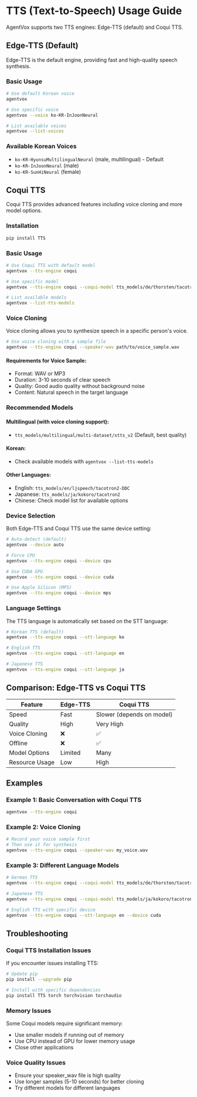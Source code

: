# TTS (Text-to-Speech) Usage Guide

AgentVox supports two TTS engines: Edge-TTS (default) and Coqui TTS.

## Edge-TTS (Default)

Edge-TTS is the default engine, providing fast and high-quality speech synthesis.

### Basic Usage
```bash
# Use default Korean voice
agentvox

# Use specific voice
agentvox --voice ko-KR-InJoonNeural

# List available voices
agentvox --list-voices
```

### Available Korean Voices
- `ko-KR-HyunsuMultilingualNeural` (male, multilingual) - Default
- `ko-KR-InJoonNeural` (male)
- `ko-KR-SunHiNeural` (female)

## Coqui TTS

Coqui TTS provides advanced features including voice cloning and more model options.

### Installation
```bash
pip install TTS
```

### Basic Usage
```bash
# Use Coqui TTS with default model
agentvox --tts-engine coqui

# Use specific model
agentvox --tts-engine coqui --coqui-model tts_models/de/thorsten/tacotron2-DDC

# List available models
agentvox --list-tts-models
```

### Voice Cloning
Voice cloning allows you to synthesize speech in a specific person's voice.

```bash
# Use voice cloning with a sample file
agentvox --tts-engine coqui --speaker-wav path/to/voice_sample.wav
```

#### Requirements for Voice Sample:
- Format: WAV or MP3
- Duration: 3-10 seconds of clear speech
- Quality: Good audio quality without background noise
- Content: Natural speech in the target language

### Recommended Models

#### Multilingual (with voice cloning support):
- `tts_models/multilingual/multi-dataset/xtts_v2` (Default, best quality)

#### Korean:
- Check available models with `agentvox --list-tts-models`

#### Other Languages:
- English: `tts_models/en/ljspeech/tacotron2-DDC`
- Japanese: `tts_models/ja/kokoro/tacotron2`
- Chinese: Check model list for available options

### Device Selection
Both Edge-TTS and Coqui TTS use the same device setting:

```bash
# Auto-detect (default)
agentvox --device auto

# Force CPU
agentvox --tts-engine coqui --device cpu

# Use CUDA GPU
agentvox --tts-engine coqui --device cuda

# Use Apple Silicon (MPS)
agentvox --tts-engine coqui --device mps
```

### Language Settings
The TTS language is automatically set based on the STT language:

```bash
# Korean TTS (default)
agentvox --tts-engine coqui --stt-language ko

# English TTS
agentvox --tts-engine coqui --stt-language en

# Japanese TTS
agentvox --tts-engine coqui --stt-language ja
```

## Comparison: Edge-TTS vs Coqui TTS

| Feature | Edge-TTS | Coqui TTS |
|---------|----------|-----------|
| Speed | Fast | Slower (depends on model) |
| Quality | High | Very High |
| Voice Cloning | ❌ | ✅ |
| Offline | ❌ | ✅ |
| Model Options | Limited | Many |
| Resource Usage | Low | High |

## Examples

### Example 1: Basic Conversation with Coqui TTS
```bash
agentvox --tts-engine coqui
```

### Example 2: Voice Cloning
```bash
# Record your voice sample first
# Then use it for synthesis
agentvox --tts-engine coqui --speaker-wav my_voice.wav
```

### Example 3: Different Language Models
```bash
# German TTS
agentvox --tts-engine coqui --coqui-model tts_models/de/thorsten/tacotron2-DDC --stt-language de

# Japanese TTS  
agentvox --tts-engine coqui --coqui-model tts_models/ja/kokoro/tacotron2 --stt-language ja

# English TTS with specific device
agentvox --tts-engine coqui --stt-language en --device cuda
```

## Troubleshooting

### Coqui TTS Installation Issues
If you encounter issues installing TTS:
```bash
# Update pip
pip install --upgrade pip

# Install with specific dependencies
pip install TTS torch torchvision torchaudio
```

### Memory Issues
Some Coqui models require significant memory:
- Use smaller models if running out of memory
- Use CPU instead of GPU for lower memory usage
- Close other applications

### Voice Quality Issues
- Ensure your speaker_wav file is high quality
- Use longer samples (5-10 seconds) for better cloning
- Try different models for different languages